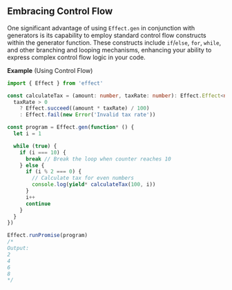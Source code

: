 ## Embracing Control Flow

One significant advantage of using `Effect.gen` in conjunction with generators is its capability to employ standard control flow constructs within the generator function. These constructs include `if`/`else`, `for`, `while`, and other branching and looping mechanisms, enhancing your ability to express complex control flow logic in your code.

**Example** (Using Control Flow)

```ts twoslash
import { Effect } from 'effect'

const calculateTax = (amount: number, taxRate: number): Effect.Effect<number, Error> =>
  taxRate > 0
    ? Effect.succeed((amount * taxRate) / 100)
    : Effect.fail(new Error('Invalid tax rate'))

const program = Effect.gen(function* () {
  let i = 1

  while (true) {
    if (i === 10) {
      break // Break the loop when counter reaches 10
    } else {
      if (i % 2 === 0) {
        // Calculate tax for even numbers
        console.log(yield* calculateTax(100, i))
      }
      i++
      continue
    }
  }
})

Effect.runPromise(program)
/*
Output:
2
4
6
8
*/
```
